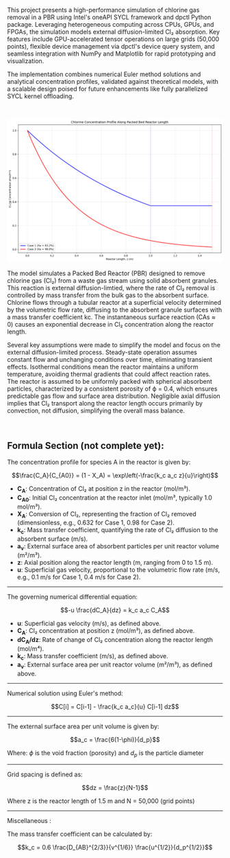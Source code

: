 This project presents a high-performance simulation of chlorine gas removal in a PBR using Intel's oneAPI SYCL framework and dpctl Python package. Leveraging heterogeneous computing across CPUs, GPUs, and FPGAs, the simulation models external diffusion-limited Cl₂ absorption. Key features include GPU-accelerated tensor operations on large grids (50,000 points), flexible device management via dpctl's device query system, and seamless integration with NumPy and Matplotlib for rapid prototyping and visualization. 

The implementation combines numerical Euler method solutions and analytical concentration profiles, validated against theoretical models, with a scalable design poised for future enhancements like fully parallelized SYCL kernel offloading.

<br>

![CL Image](cl2.png)

The model simulates a Packed Bed Reactor (PBR) designed to remove chlorine gas (Cl₂) from a waste gas stream using solid absorbent granules. This reaction is external diffusion-limtied, where the rate of Cl₂ removal is controlled by mass transfer from the bulk gas to the absorbent surface. Chlorine flows through a tubular reactor at a superficial velocity determined by the volumetric flow rate, diffusing to the absorbent granule surfaces with a mass transfer coefficient kc. The instantaneous surface reaction (CAs ≈ 0) causes an exponential decrease in Cl₂ concentration along the reactor length. 

Several key assumptions were made to simplify the model and focus on the external diffusion-limited process. Steady-state operation assumes constant flow and unchanging conditions over time, eliminating transient effects. Isothermal conditions mean the reactor maintains a uniform temperature, avoiding thermal gradients that could affect reaction rates. The reactor is assumed to be uniformly packed with spherical absorbent particles, characterized by a consistent porosity of ϕ = 0.4, which ensures predictable gas flow and surface area distribution. Negligible axial diffusion implies that Cl₂ transport along the reactor length occurs primarily by convection, not diffusion, simplifying the overall mass balance.

<br>

**Formula Section**
(not complete yet):
---
The concentration profile for species A in the reactor is given by:

$$\frac{C_A}{C_{A0}} = (1 - X_A) = \exp\left(-\frac{k_c a_c z}{u}\right)$$

- **C<sub>A</sub>**: Concentration of Cl₂ at position z in the reactor (mol/m³).
- **C<sub>A0</sub>**: Initial Cl₂ concentration at the reactor inlet (mol/m³, typically 1.0 mol/m³).
- **X<sub>A</sub>**: Conversion of Cl₂, representing the fraction of Cl₂ removed (dimensionless, e.g., 0.632 for Case 1, 0.98 for Case 2).
- **k<sub>c</sub>**: Mass transfer coefficient, quantifying the rate of Cl₂ diffusion to the absorbent surface (m/s).
- **a<sub>v</sub>**: External surface area of absorbent particles per unit reactor volume (m²/m³).
- **z**: Axial position along the reactor length (m, ranging from 0 to 1.5 m).
- **u**: Superficial gas velocity, proportional to the volumetric flow rate (m/s, e.g., 0.1 m/s for Case 1, 0.4 m/s for Case 2).

---
The governing numerical differential equation:

$$-u \frac{dC_A}{dz} = k_c a_c C_A$$

- **u**: Superficial gas velocity (m/s), as defined above.
- **C<sub>A</sub>**: Cl₂ concentration at position z (mol/m³), as defined above.
- **dC<sub>A</sub>/dz**: Rate of change of Cl₂ concentration along the reactor length (mol/m⁴).
- **k<sub>c</sub>**: Mass transfer coefficient (m/s), as defined above.
- **a<sub>v</sub>**: External surface area per unit reactor volume (m²/m³), as defined above.

---
Numerical solution using Euler's method:

$$C[i] = C[i-1] - \frac{k_c a_c}{u} C[i-1] dz$$

---
The external surface area per unit volume is given by:

$$a_c = \frac{6(1-\phi)}{d_p}$$

Where: $\phi$ is the void fraction (porosity) and $d_p$ is the particle diameter

---
Grid spacing is defined as:

$$dz = \frac{z}{N-1}$$

Where z is the reactor length of 1.5 m and N = 50,000 (grid points)

---
Miscellaneous : 

The mass transfer coefficient can be calculated by:

$$k_c = 0.6 \frac{D_{AB}^{2/3}}{v^{1/6}} \frac{u^{1/2}}{d_p^{1/2}}$$



